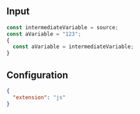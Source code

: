 
## Input
```javascript input
const intermediateVariable = source;
const aVariable = "123";
{
  const aVariable = intermediateVariable;
}
```

## Configuration
```json configuration
{
  "extension": "js"
}
```
